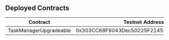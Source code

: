 ## Deployed Contracts

| Contract               | Testnet Address                            | Mainnet Address                            |
| ---------------------- | ------------------------------------------ | ------------------------------------------ |
| TaskManagerUpgradeable | 0x303CC68F9043Dec50225F214558DBa2904b7e383 | 0xfB25A9E65b01593aB5b232D3b744588c7c39Eba5 |
